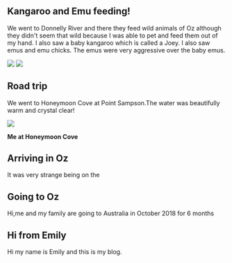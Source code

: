 ## Kangaroo and Emu feeding!

We went to Donnelly River and there they feed wild animals of Oz although they didn't seem that wild because I was able to pet and  feed them out of my hand. I also saw a baby kangaroo which is called a Joey. I also saw emus and emu chicks. The emus were very aggressive over the baby emus. 
  

<img src="https://res.cloudinary.com/dx97qkqq4/image/upload/v1541646800/oz/emily-kangaroo.png">
<img src="https://res.cloudinary.com/dx97qkqq4/image/upload/v1541651686/oz/emu-and-chicks.png">

## Road trip

We went to Honeymoon Cove at Point Sampson.The water was beautifully warm and crystal clear! 

<img src="https://res.cloudinary.com/dx97qkqq4/image/upload/v1541641856/oz/emily-honeymoon-cove.png">

**Me at Honeymoon Cove**


## Arriving in Oz

It was very strange being on the 





## Going to Oz

Hi,me and my family are going to Australia in October 2018 for 6 months



## Hi from Emily


Hi my name is Emily and this is my blog.


